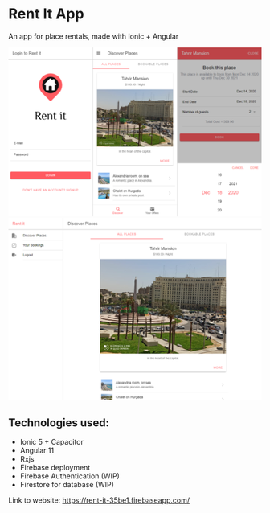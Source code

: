 # Rent It App
An app for place rentals, made with Ionic + Angular

![mobile-preview](github-preview-mobile.png)
![web-preview](github-preview-web.png)

## Technologies used:
* Ionic 5 + Capacitor
* Angular 11
* Rxjs
* Firebase deployment
* Firebase Authentication (WIP)
* Firestore for database (WIP)

Link to website:
https://rent-it-35be1.firebaseapp.com/
